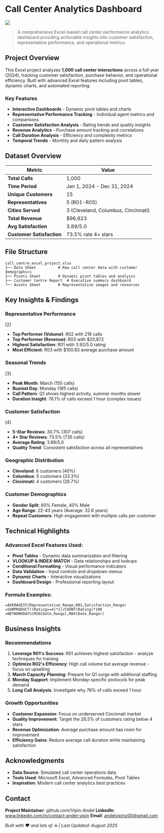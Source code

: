 # Call Center Analytics Dashboard

![]([https://github.com/Vipin-Andel/call_centre_excel_project/blob/main/customer_service_logo.png](https://github.com/Vipin-Andel/call_centre_excel_project/blob/main/call_centre_design.png))

> A comprehensive Excel-based call center performance analytics dashboard providing actionable insights into customer satisfaction, representative performance, and operational metrics.

## Project Overview

This Excel project analyzes **1,000 call center interactions** across a full year (2024), tracking customer satisfaction, purchase behavior, and operational efficiency. Built with advanced Excel features including pivot tables, dynamic charts, and automated reporting.

### Key Features

- **Interactive Dashboards** - Dynamic pivot tables and charts
- **Representative Performance Tracking** - Individual agent metrics and comparisons  
- **Customer Satisfaction Analysis** - Rating trends and quality insights
- **Revenue Analytics** - Purchase amount tracking and correlations
- **Call Duration Analysis** - Efficiency and complexity metrics
- **Temporal Trends** - Monthly and daily pattern analysis

## Dataset Overview

| Metric | Value |
|--------|--------|
| **Total Calls** | 1,000 |
| **Time Period** | Jan 1, 2024 - Dec 31, 2024 |
| **Unique Customers** | 15 |
| **Representatives** | 5 (R01-R05) |
| **Cities Served** | 3 (Cleveland, Columbus, Cincinnati) |
| **Total Revenue** | $96,623 |
| **Avg Satisfaction** | 3.89/5.0 |
| **Customer Satisfaction** | 73.5% rate 4+ stars |

## File Structure

```
call_centre_excel_project.xlsx
├── Data Sheet          # Raw call center data with customer demographics
├── Pivots Sheet        # Dynamic pivot tables and analysis
├── Customer Centre Report  # Executive summary dashboard
└── Assets Sheet        # Representative images and resources
```

## Key Insights & Findings

### Representative Performance

[2]

- **Top Performer (Volume)**: R02 with 218 calls
- **Top Performer (Revenue)**: R03 with $20,872 
- **Highest Satisfaction**: R01 with 3.92/5.0 rating
- **Most Efficient**: R03 with $100.83 average purchase amount

### Seasonal Trends  

[3]

- **Peak Month**: March (155 calls)
- **Busiest Day**: Monday (165 calls)
- **Call Pattern**: Q1 shows highest activity, summer months slower
- **Duration Insight**: 76.1% of calls exceed 1 hour (complex issues)

### Customer Satisfaction

[4]

- **5-Star Reviews**: 30.7% (307 calls)
- **4+ Star Reviews**: 73.5% (735 calls) 
- **Average Rating**: 3.89/5.0
- **Quality Trend**: Consistent satisfaction across all representatives

### Geographic Distribution

- **Cleveland**: 6 customers (40%)
- **Columbus**: 5 customers (33.3%) 
- **Cincinnati**: 4 customers (26.7%)

### Customer Demographics

- **Gender Split**: 60% Female, 40% Male
- **Age Range**: 22-43 years (Average: 32.6 years)
- **Repeat Customers**: High engagement with multiple calls per customer

## Technical Highlights

### Advanced Excel Features Used:
- **Pivot Tables** - Dynamic data summarization and filtering
- **VLOOKUP & INDEX-MATCH** - Data relationships and lookups
- **Conditional Formatting** - Visual performance indicators
- **Data Validation** - Input controls and dropdown menus
- **Dynamic Charts** - Interactive visualizations
- **Dashboard Design** - Professional reporting layout

### Formula Examples:
```excel
=AVERAGEIF(Representative_Range,R01,Satisfaction_Range)
=SUMPRODUCT((Rating>=4)*1)/COUNT(Rating)*100
=NETWORKDAYS(MIN(Date_Range),MAX(Date_Range))
```

## Business Insights

### Recommendations

1. **Leverage R01's Success**: R01 achieves highest satisfaction - analyze techniques for training
2. **Optimize R02's Efficiency**: High call volume but average revenue - focus on upselling
3. **March Capacity Planning**: Prepare for Q1 surge with additional staffing
4. **Monday Support**: Implement Monday-specific protocols for peak demand
5. **Long Call Analysis**: Investigate why 76% of calls exceed 1 hour

### Growth Opportunities

- **Customer Expansion**: Focus on underserved Cincinnati market
- **Quality Improvement**: Target the 26.5% of customers rating below 4 stars
- **Revenue Optimization**: Average purchase amount has room for improvement
- **Efficiency Gains**: Reduce average call duration while maintaining satisfaction

## Acknowledgments

- **Data Source**: Simulated call center operations data
- **Tools Used**: Microsoft Excel, Advanced Formulas, Pivot Tables
- **Inspiration**: Modern call center analytics best practices

## Contact

**Project Maintainer**: github.com/Vipin-Andel
**LinkedIn**: www.linkedin.com/in/contact-andel-vipin
**Email**: andelvipinz05@gmail.com

*Built with ❤️ and lots of ☕ | Last Updated: August 2025*

